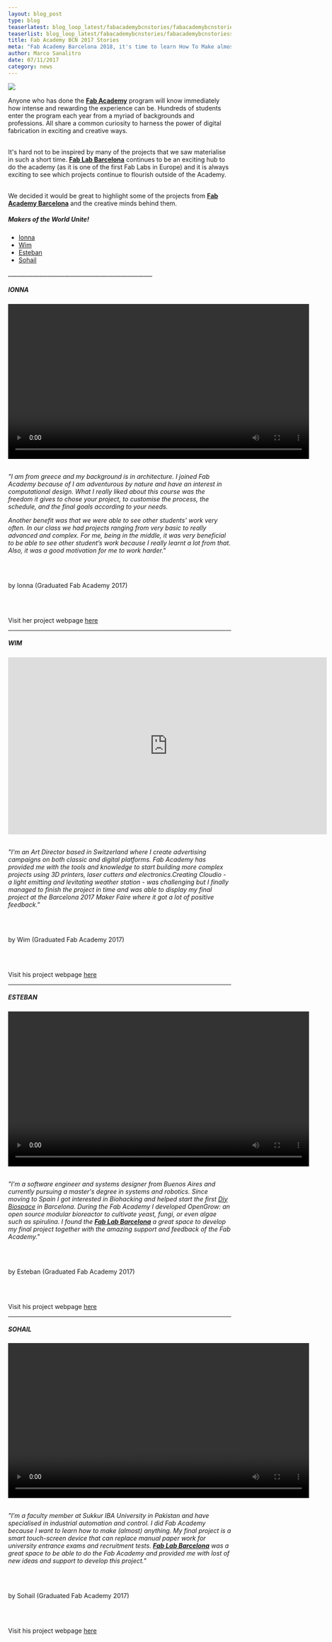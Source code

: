 ```yaml
---
layout: blog_post
type: blog
teaserlatest: blog_loop_latest/fabacademybcnstories/fabacademybcnstoriessmall.jpg
teaserlist: blog_loop_latest/fabacademybcnstories/fabacademybcnstoriessmall.jpg
title: Fab Academy BCN 2017 Stories
meta: "Fab Academy Barcelona 2018, it's time to learn How To Make almost Anything! Learn more about the Fab Academy Adventure directly from the Students Fab Academy BCN 2017!"
author: Marco Sanalitro
date: 07/11/2017 
category: news
---
```

<img src= "http://www.fablabbcn.org/img/blog/blog_loop_latest/fabacademybcnstories/fabacademybcn171.jpg" align="left">
<br/>

<p>Anyone who has done the <strong><a href="https://fablabbcn.org/fab_academy_18.html">Fab Academy</a></strong> program will know immediately how intense and rewarding the experience can be. Hundreds of students enter the program each year from a myriad of backgrounds and professions. All share a common curiosity to harness the power of digital fabrication in exciting and creative ways.
<br/>
<br/>

It's hard not to be inspired by many of the projects that we saw materialise in such a short time. <strong><a href="https://fablabbcn.org/index.html">Fab Lab Barcelona</a></strong> continues to be an exciting hub to do the academy (as it is one of the first Fab Labs in Europe) and it is always exciting to see which projects continue to flourish outside of the Academy.
<br/>
<br/>

We decided it would be great to highlight some of the projects from <strong><a href="https://fablabbcn.org/fab_academy_18.html">Fab Academy Barcelona</a></strong> and the creative minds behind them.</p>

<h5>Makers of the World Unite!</h5>

<ul>
  <li><a href="#ionna">Ionna</a></li>
  <li><a href="#wim">Wim</a></li>
  <li><a href="#esteban">Esteban</a></li>
  <li><a href="#sohail">Sohail</a></li>
</ul>
___________________________________________________

<div id="ionna">
<h5>IONNA</h5>
    
<!---------------<img src= "http://www.fablabbcn.org/img/blog/blog_loop_latest/fabacademybcnstories/ionna.jpg" align="left" style="height: auto;
width: auto;
max-width: 300px;
max-height: 300px;">
<br><br/>--------------->

<video width="680" height="350" controls><source src="http://archive.fabacademy.org/archives/2017/fablabbcn/students/91/presentation.mp4" type="video/mp4"></video><br><br/>

<p><i>"I am from greece and my background is in architecture. I joined Fab Academy because of I am adventurous by nature and have an interest in computational design. What I really liked about this course was the freedom it gives to chose your project, to customise the process, the schedule, and the final goals according to your needs.

  <br/>

Another benefit was that we were able to see other students' work very often. In our class we had projects ranging from very basic to really advanced and complex. For me, being in the middle, it was very beneficial to be able to see other student’s work because I really learnt a lot from that. Also, it was a good motivation for me to work harder."</i></p><br><br/>

<p>by Ionna (Graduated Fab Academy 2017)</p><br><br/>

<p>Visit her project webpage <a href="http://archive.fabacademy.org/archives/2017/fablabbcn/students/91/finalProject.html" target="_blank">here</a></p>
</div>

___________________________________________________

<div id="wim">
<h5>WIM</h5>

<!---------------<img src= "http://www.fablabbcn.org/img/blog/blog_loop_latest/fabacademybcnstories/wim.jpg" align="left" style="height: auto;
width: auto;
max-width: 300px;
max-height: 300px;">
<br><br/>--------------->

<iframe src="https://player.vimeo.com/video/222731527" width="720" height="400" frameborder="0" webkitallowfullscreen mozallowfullscreen allowfullscreen></iframe><br><br/>

<p><i>"I'm an Art Director based in Switzerland where I create advertising campaigns on both classic and digital platforms. Fab Academy has provided me with the tools and knowledge to start building more complex projects using 3D printers, laser cutters and electronics.Creating Cloudio - a light emitting and levitating weather station - was challenging but I finally managed to finish the project in time and was able to display my final project at the Barcelona 2017 Maker Faire where it got a lot of positive feedback."</i></p><br><br/>

<p>by Wim (Graduated Fab Academy 2017)</p><br><br/>

<p>Visit his project webpage <a href="http://archive.fabacademy.org/archives/2017/fablabbcn/students/4/finalproject.html" target="_blank">here</a></p>

</div>

___________________________________________________

<div id="esteban">
<h5>ESTEBAN</h5>

<!---------------<img src= "http://www.fablabbcn.org/img/blog/blog_loop_latest/fabacademybcnstories/esteban.jpg" align="left" style="height: auto;
width: auto;
max-width: 300px;
max-height: 300px;">
<br><br/>--------------->

<video width="680" height="350" controls><source src="http://archive.fabacademy.org/archives/2017/fablabbcn/students/271/presentation.mp4" type="video/mp4"></video><br><br/>

<p><i>"I'm a software engineer and systems designer from Buenos Aires and currently pursuing a master's degree in systems and robotics. Since moving to Spain I got interested in Biohacking and helped start the first <a href="http://www.diybcn.org/" target="_blank">Diy Biospace</a> in Barcelona. During the Fab Academy I developed OpenGrow: an open source modular bioreactor to cultivate yeast, fungi, or even algae such as spirulina. I found the <strong><a href="https://fablabbcn.org/index.html">Fab Lab Barcelona</a></strong> a great space to develop my final project together with the amazing support and feedback of the Fab Academy."</i></p><br><br/>

<p>by Esteban (Graduated Fab Academy 2017)</p><br><br/>

<p>Visit his project webpage <a href="http://archive.fabacademy.org/archives/2017/fablabbcn/students/271/project/" target="_blank">here</a></p>

</div>

___________________________________________________

<div id="sohail">
<h5>SOHAIL</h5>

<!---------------<img src= "http://www.fablabbcn.org/img/blog/blog_loop_latest/fabacademybcnstories/sohail.jpg" align="left" style="height: auto;
width: auto;
max-width: 300px;
max-height: 300px;"> 
<br><br/>--------------->

<video width="680" height="350" controls><source src="http://archive.fabacademy.org/archives/2017/fablabbcn/students/342/presentation.mp4" type="video/mp4"></video><br><br/>

<p><i>"I’m a faculty member at Sukkur IBA University in Pakistan and have specialised in industrial automation and control. I did Fab Academy because I want to learn how to make (almost) anything. My final project is a smart touch-screen device that can replace manual paper work for university entrance exams and recruitment tests. <strong><a href="https://fablabbcn.org/index.html">Fab Lab Barcelona</a></strong> was a great space to be able to do the Fab Academy and provided me with lost of new ideas and support to develop this project."</i></p><br><br/>

<p>by Sohail (Graduated Fab Academy 2017)</p><br><br/>

<p>Visit his project webpage <a href="http://archive.fabacademy.org/archives/2017/fablabbcn/students/342/final_project.html" target="_blank">here</a></p>

</div>
